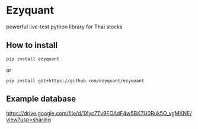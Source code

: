 # Ezyquant

powerful live-test python library for Thai stocks

## How to install

```
pip install ezyquant
```

or

```
pip install git+https://github.com/ezyquant/ezyquant
```

## Example database

https://drive.google.com/file/d/1Xyc7Tv9FOAdF4w5BK7U0Ruk5O_vgMKNE/view?usp=sharing
